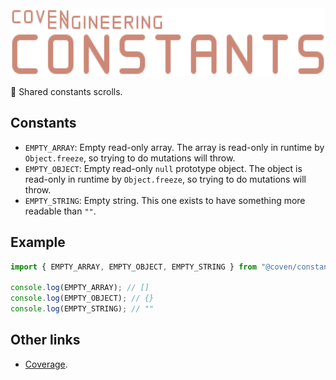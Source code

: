 <img alt="Coven Engineering Constants logo" src="https://raw.githubusercontent.com/covenengineering/libraries/main/@coven/constants/logo.svg" height="108" />

📖 Shared constants scrolls.

## Constants

- `EMPTY_ARRAY`: Empty read-only array. The array is read-only in runtime by
  `Object.freeze`, so trying to do mutations will throw.
- `EMPTY_OBJECT`: Empty read-only `null` prototype object. The object is
  read-only in runtime by `Object.freeze`, so trying to do mutations will throw.
- `EMPTY_STRING`: Empty string. This one exists to have something more readable
  than `""`.

## Example

```typescript
import { EMPTY_ARRAY, EMPTY_OBJECT, EMPTY_STRING } from "@coven/constants";

console.log(EMPTY_ARRAY); // []
console.log(EMPTY_OBJECT); // {}
console.log(EMPTY_STRING); // ""
```

## Other links

- [Coverage](https://coveralls.io/github/covenengineering/libraries).
